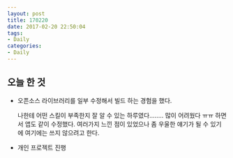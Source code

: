 ```yaml
---
layout: post
title: 170220
date: 2017-02-20 22:50:04
tags:
- Daily
categories:
- Daily
---
```


## 오늘 한 것

* 오픈소스 라이브러리를 일부 수정해서 빌드 하는 경험을 했다.

  나한테 어떤 스킬이 부족한지 잘 알 수 있는 하루였다........ 많이 어려웠다 ㅠㅠ 하면서 앱도 같이 수정했다.
  여러가지 느낀 점이 있었으나 좀 우울한 얘기가 될 수 있기에 여기에는 쓰지 않으려고 한다.

* 개인 프로젝트 진행

